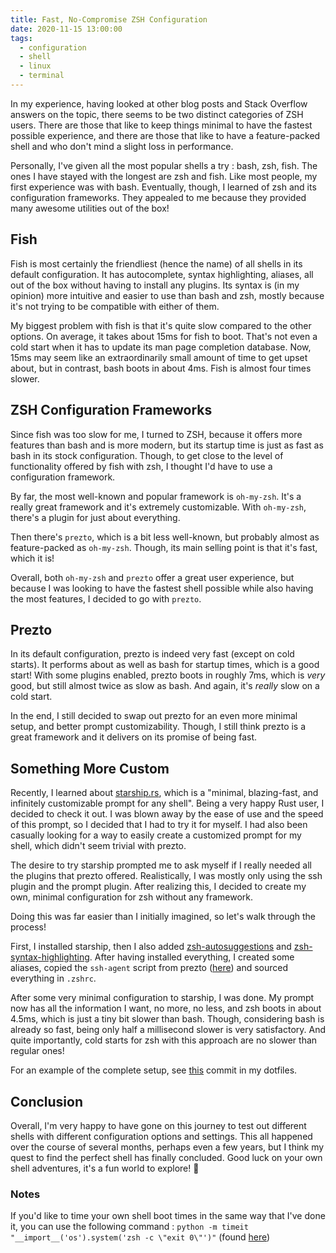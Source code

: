 ```yaml
---
title: Fast, No-Compromise ZSH Configuration
date: 2020-11-15 13:00:00
tags:
  - configuration
  - shell
  - linux
  - terminal
---
```


In my experience, having looked at other blog posts and Stack Overflow answers on the topic, there seems to be two distinct categories of ZSH users. There are those that like to keep things minimal to have the fastest possible experience, and there are those that like to have a feature-packed shell and who don't mind a slight loss in performance.

Personally, I've given all the most popular shells a try : bash, zsh, fish. The ones I have stayed with the longest are zsh and fish. Like most people, my first experience was with bash. Eventually, though, I learned of zsh and its configuration frameworks. They appealed to me because they provided many awesome utilities out of the box!

## Fish

Fish is most certainly the friendliest (hence the name) of all shells in its default configuration. It has autocomplete, syntax highlighting, aliases, all out of the box without having to install any plugins. Its syntax is (in my opinion) more intuitive and easier to use than bash and zsh, mostly because it's not trying to be compatible with either of them.

My biggest problem with fish is that it's quite slow compared to the other options. On average, it takes about 15ms for fish to boot. That's not even a cold start when it has to update its man page completion database. Now, 15ms may seem like an extraordinarily small amount of time to get upset about, but in contrast, bash boots in about 4ms. Fish is almost four times slower.

## ZSH Configuration Frameworks

Since fish was too slow for me, I turned to ZSH, because it offers more features than bash and is more modern, but its startup time is just as fast as bash in its stock configuration. Though, to get close to the level of functionality offered by fish with zsh, I thought I'd have to use a configuration framework.

By far, the most well-known and popular framework is `oh-my-zsh`. It's a really great framework and it's extremely customizable. With `oh-my-zsh`, there's a plugin for just about everything.

Then there's `prezto`, which is a bit less well-known, but probably almost as feature-packed as `oh-my-zsh`. Though, its main selling point is that it's fast, which it is!

Overall, both `oh-my-zsh` and `prezto` offer a great user experience, but because I was looking to have the fastest shell possible while also having the most features, I decided to go with `prezto`.

## Prezto

In its default configuration, prezto is indeed very fast (except on cold starts). It performs about as well as bash for startup times, which is a good start! With some plugins enabled, prezto boots in roughly 7ms, which is _very_ good, but still almost twice as slow as bash. And again, it's _really_ slow on a cold start.

In the end, I still decided to swap out prezto for an even more minimal setup, and better prompt customizability. Though, I still think prezto is a great framework and it delivers on its promise of being fast.

## Something More Custom

Recently, I learned about [starship.rs](https://starship.rs/), which is a "minimal, blazing-fast, and infinitely customizable prompt for any shell". Being a very happy Rust user, I decided to check it out. I was blown away by the ease of use and the speed of this prompt, so I decided that I had to try it for myself. I had also been casually looking for a way to easily create a customized prompt for my shell, which didn't seem trivial with prezto.

The desire to try starship prompted me to ask myself if I really needed all the plugins that prezto offered. Realistically, I was mostly only using the ssh plugin and the prompt plugin. After realizing this, I decided to create my own, minimal configuration for zsh without any framework.

Doing this was far easier than I initially imagined, so let's walk through the process!

First, I installed starship, then I also added [zsh-autosuggestions](https://github.com/zsh-users/zsh-autosuggestions) and [zsh-syntax-highlighting](https://github.com/zsh-users/zsh-syntax-highlighting). After having installed everything, I created some aliases, copied the `ssh-agent` script from prezto ([here](https://github.com/sorin-ionescu/prezto/tree/master/modules/ssh)) and sourced everything in `.zshrc`.

After some very minimal configuration to starship, I was done. My prompt now has all the information I want, no more, no less, and zsh boots in about 4.5ms, which is just a tiny bit slower than bash. Though, considering bash is already so fast, being only half a millisecond slower is very satisfactory. And quite importantly, cold starts for zsh with this approach are no slower than regular ones!

For an example of the complete setup, see [this](https://github.com/marier-nico/dotfiles/commit/fa7ca4845c7617e1e703c1ee3ce63235eda08337) commit in my dotfiles.

## Conclusion

Overall, I'm very happy to have gone on this journey to test out different shells with different configuration options and settings. This all happened over the course of several months, perhaps even a few years, but I think my quest to find the perfect shell has finally concluded. Good luck on your own shell adventures, it's a fun world to explore! 🚀

### Notes

If you'd like to time your own shell boot times in the same way that I've done it, you can use the following command : `python -m timeit "__import__('os').system('zsh -c \"exit 0\"')"` (found [here](https://unix.stackexchange.com/questions/29777/how-to-average-time-commands))
